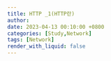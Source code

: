 ```yaml
---
title: HTTP _1(HTTP란)
author: 
date: 2023-04-13 00:10:00 +0800
categories: [Study,Network]
tags: [Network]
render_with_liquid: false
---
```




